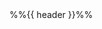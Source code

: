 <div class="indented">
<div class="indented border">
<panel type="seamless" {{ status }}>
<div slot="header"><md>%%{{ header }}%%</md></div>
<include src="../../book/projectDuke/{{ fragment }}" />
</panel>

</div>
</div>
